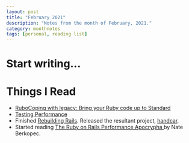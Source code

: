 ```yaml
---
layout: post
title: "February 2021"
description: "Notes from the month of February, 2021."
category: monthnotes
tags: [personal, reading list]
---
```


# Start writing...

# Things I Read

* [RuboCoping with legacy: Bring your Ruby code up to Standard](https://evilmartians.com/chronicles/rubocoping-with-legacy-bring-your-ruby-code-up-to-standard)
* [Testing Performance](https://kellysutton.com/2021/01/12/testing-performance.html)
* Finished [Rebuilding Rails](https://rebuilding-rails.com/). Released the resultant project, [handcar](https://github.com/jsrn/handcar).
* Started reading [The Ruby on Rails Performance Apocrypha ](https://www.goodreads.com/book/show/56723693-the-ruby-on-rails-performance-apocrypha) by Nate Berkopec.